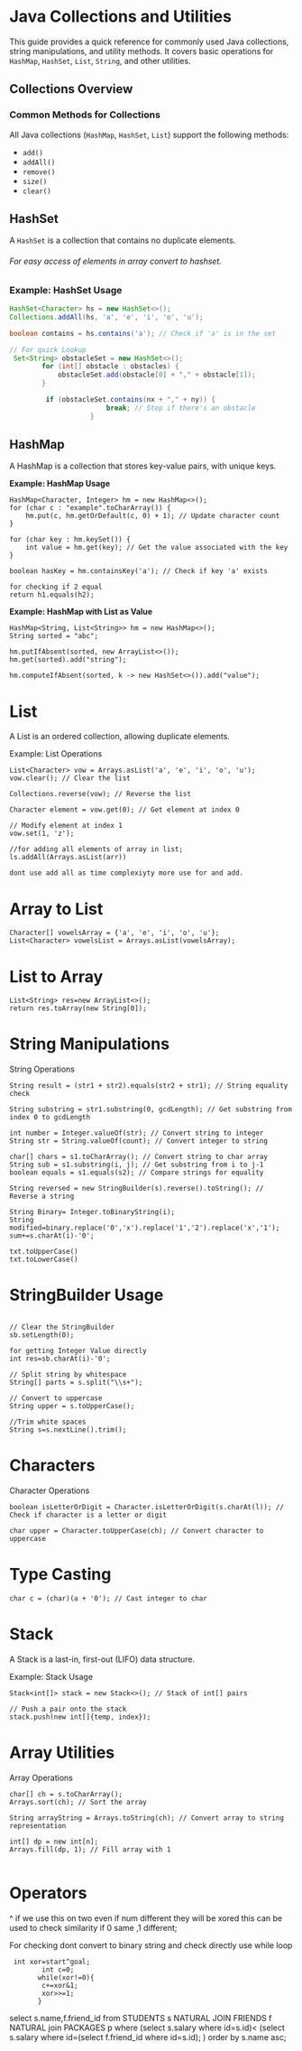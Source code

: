 # Java Collections and Utilities

This guide provides a quick reference for commonly used Java collections, string manipulations, and utility methods. It covers basic operations for `HashMap`, `HashSet`, `List`, `String`, and other utilities.

## Collections Overview

### Common Methods for Collections

All Java collections (`HashMap`, `HashSet`, `List`) support the following methods:

- `add()`
- `addAll()`
- `remove()`
- `size()`
- `clear()`

## HashSet

A `HashSet` is a collection that contains no duplicate elements.
###### For easy access of elements in array convert to hashset.
### Example: HashSet Usage

```java
HashSet<Character> hs = new HashSet<>();
Collections.addAll(hs, 'a', 'e', 'i', 'o', 'u');

boolean contains = hs.contains('a'); // Check if 'a' is in the set

// For quick Lookup
 Set<String> obstacleSet = new HashSet<>();
        for (int[] obstacle : obstacles) {
            obstacleSet.add(obstacle[0] + "," + obstacle[1]);
        }

         if (obstacleSet.contains(nx + "," + ny)) {
                        break; // Stop if there's an obstacle
                    }
```

## HashMap
A HashMap is a collection that stores key-value pairs, with unique keys.

**Example: HashMap Usage**
``` 
HashMap<Character, Integer> hm = new HashMap<>();
for (char c : "example".toCharArray()) {
    hm.put(c, hm.getOrDefault(c, 0) + 1); // Update character count
}

for (char key : hm.keySet()) {
    int value = hm.get(key); // Get the value associated with the key
}

boolean hasKey = hm.containsKey('a'); // Check if key 'a' exists

for checking if 2 equal
return h1.equals(h2);
```

**Example: HashMap with List as Value**
```
HashMap<String, List<String>> hm = new HashMap<>();
String sorted = "abc";

hm.putIfAbsent(sorted, new ArrayList<>());
hm.get(sorted).add("string");

hm.computeIfAbsent(sorted, k -> new HashSet<>()).add("value");
```

# List

A List is an ordered collection, allowing duplicate elements.

Example: List Operations

```
List<Character> vow = Arrays.asList('a', 'e', 'i', 'o', 'u');
vow.clear(); // Clear the list

Collections.reverse(vow); // Reverse the list

Character element = vow.get(0); // Get element at index 0

// Modify element at index 1
vow.set(1, 'z');

//for adding all elements of array in list;
ls.addAll(Arrays.asList(arr))

dont use add all as time complexiyty more use for and add.

```
# Array to List
```
Character[] vowelsArray = {'a', 'e', 'i', 'o', 'u'};
List<Character> vowelsList = Arrays.asList(vowelsArray);

```
# List to Array
```
List<String> res=new ArrayList<>();
return res.toArray(new String[0]);

```

# String Manipulations
String Operations
```
String result = (str1 + str2).equals(str2 + str1); // String equality check

String substring = str1.substring(0, gcdLength); // Get substring from index 0 to gcdLength

int number = Integer.valueOf(str); // Convert string to integer
String str = String.valueOf(count); // Convert integer to string

char[] chars = s1.toCharArray(); // Convert string to char array
String sub = s1.substring(i, j); // Get substring from i to j-1
boolean equals = s1.equals(s2); // Compare strings for equality

String reversed = new StringBuilder(s).reverse().toString(); // Reverse a string

String Binary= Integer.toBinaryString(i);
String modified=binary.replace('0','x').replace('1','2').replace('x','1');
sum+=s.charAt(i)-'0';

txt.toUpperCase()
txt.toLowerCase()

```

# StringBuilder Usage
```StringBuilder sb = new StringBuilder(s);

// Clear the StringBuilder
sb.setLength(0);

for getting Integer Value directly
int res=sb.charAt(i)-'0';

// Split string by whitespace
String[] parts = s.split("\\s+");

// Convert to uppercase
String upper = s.toUpperCase();

//Trim white spaces
String s=s.nextLine().trim();
```

# Characters
Character Operations
``` 
boolean isLetterOrDigit = Character.isLetterOrDigit(s.charAt(l)); // Check if character is a letter or digit

char upper = Character.toUpperCase(ch); // Convert character to uppercase
```

# Type Casting
```
char c = (char)(a + '0'); // Cast integer to char
```

# Stack
A Stack is a last-in, first-out (LIFO) data structure.

Example: Stack Usage
```
Stack<int[]> stack = new Stack<>(); // Stack of int[] pairs

// Push a pair onto the stack
stack.push(new int[]{temp, index});

```

# Array Utilities
Array Operations    
```
char[] ch = s.toCharArray();
Arrays.sort(ch); // Sort the array

String arrayString = Arrays.toString(ch); // Convert array to string representation

int[] dp = new int[n];
Arrays.fill(dp, 1); // Fill array with 1


```

# Operators
^ if we use this on two even if num different they will be xored
this can be used to check similarity if 0 same ,1 different;

For checking dont convert to binary string and check directly use while loop

```
 int xor=start^goal;
        int c=0;
       while(xor!=0){
        c+=xor&1;
        xor>>=1;
       }
```

select s.name,f.friend_id from 
STUDENTS s 
NATURAL JOIN
FRIENDS f
NATURAL join
PACKAGES p
where 
(select s.salary where id=s.id)<
(select s.salary where id=(select f.friend_id  where id=s.id); )
order by s.name asc;
